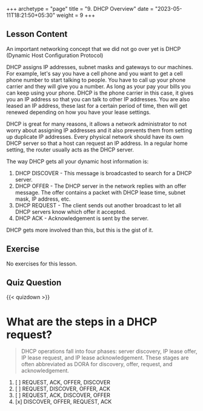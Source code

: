 +++
archetype = "page"
title = "9. DHCP Overview"
date = "2023-05-11T18:21:50+05:30"
weight = 9
+++

## Lesson Content

An important networking concept that we did not go over yet is DHCP (Dynamic Host Configuration Protocol)

DHCP assigns IP addresses, subnet masks and gateways to our machines. For example, let's say you have a cell phone and you want to get a cell phone number to start talking to people. You have to call up your phone carrier and they will give you a number. As long as your pay your bills you can keep using your phone. DHCP is the phone carrier in this case, it gives you an IP address so that you can talk to other IP addresses. You are also leased an IP address, these last for a certain period of time, then will get renewed depending on how you have your lease settings. 

DHCP is great for many reasons, it allows a network administrator to not worry about assigning IP addresses and it also prevents them from setting up duplicate IP addresses. Every physical network should have its own DHCP server so that a host can request an IP address. In a regular home setting, the router usually acts as the DHCP server.

The way DHCP gets all your dynamic host information is:

1. DHCP DISCOVER - This message is broadcasted to search for a DHCP server.
2. DHCP OFFER - The DHCP server in the network replies with an offer message. The offer contains a packet with DHCP lease time, subnet mask, IP address, etc.
3. DHCP REQUEST - The client sends out another broadcast to let all DHCP servers know which offer it accepted.
4. DHCP ACK - Acknowledgement is sent by the server.



DHCP gets more involved than this, but this is the gist of it.

## Exercise

No exercises for this lesson.

## Quiz Question

{{< quizdown >}}

# What are the steps in a DHCP request? 

> DHCP operations fall into four phases: server discovery, IP lease offer, IP lease request, and IP lease acknowledgement. These stages are often abbreviated as DORA for discovery, offer, request, and acknowledgement.

1. [ ] REQUEST, ACK, OFFER, DISCOVER 
2. [ ] REQUEST, DISCOVER, OFFER, ACK
3. [ ] REQUEST, ACK, DISCOVER, OFFER
4. [x] DISCOVER, OFFER, REQUEST, ACK
